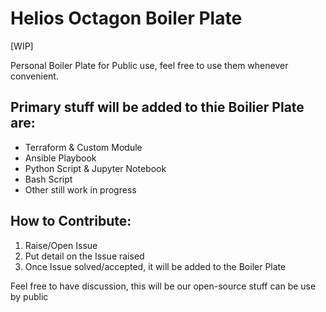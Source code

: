 # Helios Octagon Boiler Plate

[WIP]

Personal Boiler Plate for Public use, feel free to use them whenever convenient.

## Primary stuff will be added to thie Boilier Plate are:

- Terraform & Custom Module
- Ansible Playbook
- Python Script & Jupyter Notebook
- Bash Script
- Other still work in progress

## How to Contribute:

1. Raise/Open Issue
2. Put detail on the Issue raised
3. Once Issue solved/accepted, it will be added to the Boiler Plate

Feel free to have discussion, this will be our open-source stuff can be use by public
